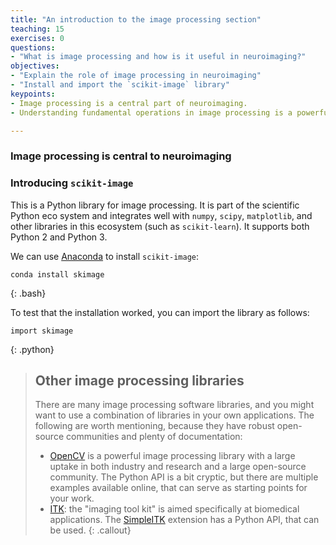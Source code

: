```yaml
---
title: "An introduction to the image processing section"
teaching: 15
exercises: 0
questions:
- "What is image processing and how is it useful in neuroimaging?"
objectives:
- "Explain the role of image processing in neuroimaging"
- "Install and import the `scikit-image` library"
keypoints:
- Image processing is a central part of neuroimaging.
- Understanding fundamental operations in image processing is a powerful tool in building neuroimaging analysis

---
```


### Image processing is central to neuroimaging


### Introducing `scikit-image`

This is a Python library for image processing. It is part of the scientific
Python eco system and integrates well with `numpy`, `scipy`, `matplotlib`, and
other libraries in this ecosystem (such as `scikit-learn`). It supports both
Python 2 and Python 3.

We can use [Anaconda](http://anaconda.org) to install `scikit-image`:

~~~
conda install skimage
~~~
{: .bash}

To test that the installation worked, you can import the library as follows:
~~~
import skimage
~~~
{: .python}


> ## Other image processing libraries
>
> There are many image processing software libraries, and you might want to use
> a combination of libraries in your own applications. The following are worth
> mentioning, because they have robust open-source communities and plenty of
> documentation:
> - [OpenCV](http://opencv.org/) is a powerful image processing library with a large uptake in both industry and research and a large open-source community. The Python API is a bit cryptic, but there are multiple examples available online, that can serve as starting points for your work.
> - [ITK](https://itk.org/): the "imaging tool kit" is aimed specifically at biomedical applications. The [SimpleITK](http://www.simpleitk.org/) extension has a Python API, that can be used.
{: .callout}
